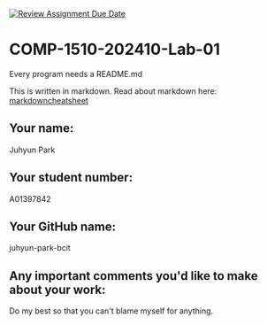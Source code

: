[![Review Assignment Due Date](https://classroom.github.com/assets/deadline-readme-button-24ddc0f5d75046c5622901739e7c5dd533143b0c8e959d652212380cedb1ea36.svg)](https://classroom.github.com/a/xru1rczB)
# COMP-1510-202410-Lab-01

Every program needs a README.md

This is written in markdown. Read about markdown here: [markdowncheatsheet](https://www.markdownguide.org/cheat-sheet/)

## Your name:
Juhyun Park

## Your student number:
A01397842

## Your GitHub name:
juhyun-park-bcit

## Any important comments you'd like to make about your work:
Do my best so that you can't blame myself for anything.
